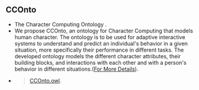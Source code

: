 ## CCOnto
* The Character Computing Ontology .
* We propose CCOnto, an ontology for Character Computing that models human character. The ontology is to be used for adaptive interactive systems to understand and predict an individual's behavior in a given situation, more specifically their performance in different tasks. The developed ontology models the different character attributes, their building blocks, and interactions with each other and with a person's behavior in different situations.([For More Details](https://link.springer.com/chapter/10.1007/978-3-030-50316-1_34)).
* >[CCOnto.owl](CCOnto.owl).

